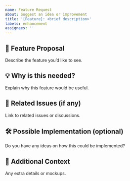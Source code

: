 ```yaml
---
name: Feature Request
about: Suggest an idea or improvement
title: '[Feature]: <brief description>'
labels: enhancement
assignees: ''
---
```


## 🚀 Feature Proposal

Describe the feature you’d like to see.

## 💡 Why is this needed?

Explain why this feature would be useful.

## 🔗 Related Issues (if any)

Link to related issues or discussions.

## 🛠 Possible Implementation (optional)

Do you have any ideas on how this could be implemented?

## 📌 Additional Context

Any extra details or mockups.
